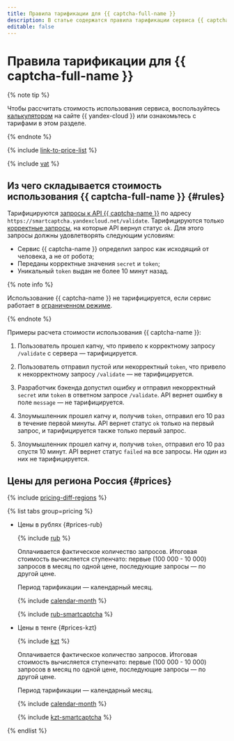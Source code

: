 ```yaml
---
title: Правила тарификации для {{ captcha-full-name }}
description: В статье содержатся правила тарификации сервиса {{ captcha-name }}.
editable: false
---
```


# Правила тарификации для {{ captcha-full-name }}



{% note tip %}


Чтобы рассчитать стоимость использования сервиса, воспользуйтесь [калькулятором](https://yandex.cloud/ru/prices?state=c6e16cc61f51#calculator) на сайте {{ yandex-cloud }} или ознакомьтесь с тарифами в этом разделе.




{% endnote %}

{% include [link-to-price-list](../_includes/pricing/link-to-price-list.md) %}


{% include [vat](../_includes/vat.md) %}

## Из чего складывается стоимость использования {{ captcha-full-name }} {#rules}

Тарифицируются [запросы к API {{ captcha-name }}](./quickstart.md#check-answer) по адресу `https://smartcaptcha.yandexcloud.net/validate`. Тарифицируются только [корректные запросы](concepts/validation.md#service-response), на которые API вернул статус `ok`. Для этого запросы должны удовлетворять следующим условиям:

* Сервис {{ captcha-name }} определил запрос как исходящий от человека, а не от робота;
* Переданы корректные значения `secret` и `token`;
* Уникальный `token` выдан не более 10 минут назад.

{% note info %}

Использование {{ captcha-name }} не тарифицируется, если сервис работает в [ограниченном режиме](concepts/restricted-mode).

{% endnote %}

Примеры расчета стоимости использования {{ captcha-name }}:

1. Пользователь прошел капчу, что привело к корректному запросу `/validate` с сервера — тарифицируется.

1. Пользователь отправил пустой или некорректный `token`, что привело к некорректному запросу `/validate` — не тарифицируется.

1. Разработчик бэкенда допустил ошибку и отправил некорректный `secret` или `token` в ответном запросе `/validate`. API вернет ошибку в поле `message` — не тарифицируется.

1. Злоумышленник прошел капчу и, получив `token`, отправил его 10 раз в течение первой минуты. API вернет статус `ok` только на первый запрос, и тарифицируется также только первый запрос.

1. Злоумышленник прошел капчу и, получив `token`, отправил его 10 раз спустя 10 минут. API вернет статус `failed` на все запросы. Ни один из них не тарифицируется.

## Цены для региона Россия {#prices}

{% include [pricing-diff-regions](../_includes/pricing-diff-regions.md) %}


{% list tabs group=pricing %}

- Цены в рублях {#prices-rub}

  {% include [rub](../_pricing/smartcaptcha/rub.md) %}

  Оплачивается фактическое количество запросов. Итоговая стоимость вычисляется ступенчато: первые (100 000 - 10 000) запросов в месяц по одной цене, последующие запросы — по другой цене.

  Период тарификации — календарный месяц. 
  
  {% include [calendar-month](../_includes/smartcaptcha/calendar-month.md) %}

  {% include [rub-smartcaptcha](../_pricing_examples/smartcaptcha/rub-smartcaptcha.md) %}

- Цены в тенге {#prices-kzt}

  {% include [kzt](../_pricing/smartcaptcha/kzt.md) %}

  Оплачивается фактическое количество запросов. Итоговая стоимость вычисляется ступенчато: первые (100 000 - 10 000) запросов в месяц по одной цене, последующие запросы — по другой цене.

  Период тарификации — календарный месяц. 
  
  {% include [calendar-month](../_includes/smartcaptcha/calendar-month.md) %}

  {% include [kzt-smartcaptcha](../_pricing_examples/smartcaptcha/kzt-smartcaptcha.md) %}

{% endlist %}




